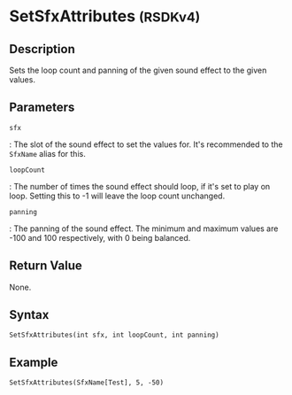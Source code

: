 # SetSfxAttributes <small>(RSDKv4)</small>

## Description
Sets the loop count and panning of the given sound effect to the given values.

## Parameters
`sfx`

:   The slot of the sound effect to set the values for. It's recommended to the `SfxName` alias for this.

`loopCount`

:   The number of times the sound effect should loop, if it's set to play on loop. Setting this to -1 will leave the loop count unchanged.

`panning`

:   The panning of the sound effect. The minimum and maximum values are -100 and 100 respectively, with 0 being balanced.

## Return Value
None.

## Syntax
```
SetSfxAttributes(int sfx, int loopCount, int panning)
```

## Example
```
SetSfxAttributes(SfxName[Test], 5, -50)
```